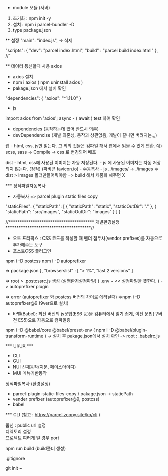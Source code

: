- module 모듈 (서버)

1. 초기화 : npm init -y
2. 설치 : npm i parcel-bundler -D
3. type package.json

** 설정
  "main": "index.js", -> 삭제

  "scripts": {
    "dev": "parcel index.html",
    "build" : "parcel build index.html"
  },
//'

** 데이터 통신할때 사용 axios
- axios 설치
- npm i axios ( npm uninstall axios )
- pakage.json 에서 설치 확인 

"dependencies": {
    "axios": "^1.11.0"
  }

- js 

import axios from 'axios'; 
async - ( await ) test 하여 확인   


- dependencies (동작하는데 있어 반드시 의존)
- devDependencise (개발 의존성, 동작과 상관없음, 개발이 끝나면 버려지는,,,)

웹 - html, css, js만 읽는다. 그 외의 것들은 컴파일 해서 웹에서 읽을 수 있게 변환. 
예) scss, sass -> Compile -> css 로 변경되어 배포 

dist - html, css에 사용된 이미지는 자동 저장된다.
     - js 에 사용된 이미지는 자동 저장되지 않는다. (정적) (파비콘 favicon.io)
     - 수동복사
     - js ../images/ -> ./images => dist > images 폴더만들어줘야함 
     => build 해서 제품화 해주면 X



*** 정적파일자동복사
- 자동복사 => parcel plugin static files copy

"staticFiles": {
    "staticPath": [
      {
          "staticPath": "static",
          "staticOutDir": "."
      }, 
      {
          "staticPath": "src/images",
          "staticOutDir": "images"
      }
    ]
  }

//*************************************** 개발환경설정 ***************************************//

- 오토 프리픽스  : CSS 코드를 작성할 때 벤더 접두사(vendor prefixes)를 자동으로 추가해주는 도구
- 포스트CSS 플러그인 

npm i -D postcss
npm i -D autoprefixer

=> package.json
},
"browserslist" : [
    "> 1%",
    "last 2 versions"
  ]

=> root > .postcssrc.js 생성 (실행환경설정파일) ( .env ~ << 설정파일을 뜻한다. )
    -> autoprefixer plugin 

=> error (autoprefixer 와 postcss 버전의 차이로 에러날때) 
=>npm i -D autoprefixer@9 (9ver으로 설치)


* 바벨(Babel): 최신 버전의 js문법(ES6 등)을 컴퓨터에서 읽기 쉽게, 
이전 문법(구버전 ES5)으로 자동으로 컴파일링 

npm i -D @babel/core @babel/preset-env
( npm i -D @babel/plugin-transform-runtime )
-> 설치 후 pakage.json에서 설치 확인
-> root : .babelrc.js


*** UI/UX ***
- CLI
- GUI 
- NUI 신체동작(지문, 페이스아이디)
- MUI 메뉴기반동작

정적파일복사 (환경설정)
- parcel-plugin-static-files-copy / pakage.json -> staticPath
- vender prefixer (autoprefixer@9, postcss)
- babel


*** CLI 
(참고 : https://parcel.zcopy.site/ko/cli )

옵션 : 
public url 설정<br>
디렉토리 설정<br>
프로젝트 여러개 일 경우 port 

npm run build (build폴더 생성)

.gitignore 

git init ~ 










